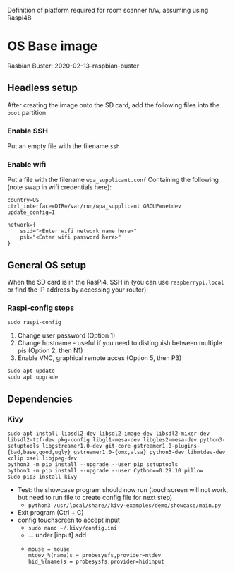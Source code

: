 Definition of platform required for room scanner h/w, assuming using Raspi4B

# OS Base image
Rasbian Buster: 2020-02-13-raspbian-buster

## Headless setup
After creating the image onto the SD card, add the following files into the `boot` partition

### Enable SSH
Put an empty file with the filename `ssh`

### Enable wifi
Put a file with the filename `wpa_supplicant.conf`
Containing the following (note swap in wifi credentials here):

```
country=US
ctrl_interface=DIR=/var/run/wpa_supplicant GROUP=netdev
update_config=1

network={
    ssid="<Enter wifi network name here>"
    psk="<Enter wifi password here>"
}
```

## General OS setup

When the SD card is in the RasPi4, SSH in (you can use `raspberrypi.local` or find the IP address by accessing your router):

### Raspi-config steps

`sudo raspi-config`

1. Change user password (Option 1)
2. Change hostname - useful if you need to distinguish between multiple pis (Option 2, then N1)
3. Enable VNC, graphical remote acces (Option 5, then P3)

```
sudo apt update
sudo apt upgrade
```

## Dependencies

### Kivy

```
sudo apt install libsdl2-dev libsdl2-image-dev libsdl2-mixer-dev libsdl2-ttf-dev pkg-config libgl1-mesa-dev libgles2-mesa-dev python3-setuptools libgstreamer1.0-dev git-core gstreamer1.0-plugins-{bad,base,good,ugly} gstreamer1.0-{omx,alsa} python3-dev libmtdev-dev xclip xsel libjpeg-dev
python3 -m pip install --upgrade --user pip setuptools
python3 -m pip install --upgrade --user Cython==0.29.10 pillow
sudo pip3 install kivy
```
* Test: the showcase program should now run (touchscreen will not work, but need to run file to create config file for next step)
  * `python3 /usr/local/share//kivy-examples/demo/showcase/main.py`
* Exit program (Ctrl + C)
* config touchscreen to accept input
  * `sudo nano ~/.kivy/config.ini`
  * ... under [input] add
  * ```
    mouse = mouse
    mtdev_%(name)s = probesysfs,provider=mtdev
    hid_%(name)s = probesysfs,provider=hidinput
    ```
